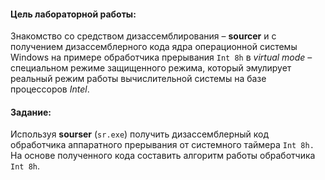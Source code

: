 #### Цель лабораторной работы: 
Знакомство со средством дизассемблирования – **sourcer** и с получением дизассемблерного
кода ядра операционной системы Windows на примере обработчика прерывания `Int 8h` в *virtual mode* – 
специальном режиме защищенного режима, 
который эмулирует реальный режим работы  вычислительной системы на базе процессоров *Intel*.

#### Задание: 
Используя **sourser** (`sr.exe`) получить дизассемблерный код обработчика аппаратного прерывания от системного таймера `Int 8h.`
На основе полученного кода составить алгоритм работы обработчика `Int 8h`.
